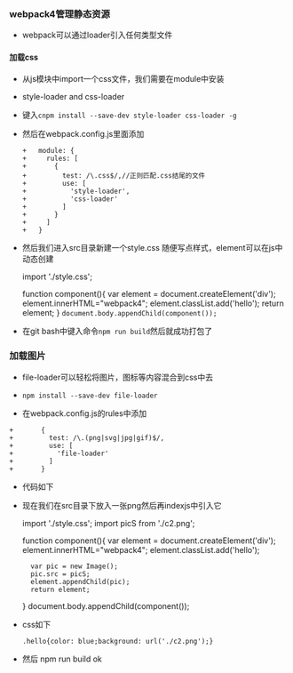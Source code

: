 ### webpack4管理静态资源

- webpack可以通过loader引入任何类型文件

#### 加载css

- 从js模块中import一个css文件，我们需要在module中安装

- style-loader    and   css-loader

- 键入`cnpm install --save-dev style-loader css-loader -g` 

- 然后在webpack.config.js里面添加

  ```
  +   module: {
  +     rules: [
  +       {
  +         test: /\.css$/,//正则匹配.css结尾的文件
  +         use: [
  +           'style-loader',
  +           'css-loader'
  +         ]
  +       }
  +     ]
  +   }
  ```


- 然后我们进入src目录新建一个style.css 随便写点样式，element可以在js中动态创建

	import './style.css';

	function component(){
		var element = document.createElement('div');
		element.innerHTML="webpack4";
		element.classList.add('hello');
		return element;
	}
`document.body.appendChild(component());`

- 在git bash中键入命令`npm run build`然后就成功打包了

### 加载图片

- file-loader可以轻松将图片，图标等内容混合到css中去

- ```
  npm install --save-dev file-loader
  ```


- 在webpack.config.js的rules中添加

```
+       {
+         test: /\.(png|svg|jpg|gif)$/,
+         use: [
+           'file-loader'
+         ]
+       }
```

- 代码如下
- 现在我们在src目录下放入一张png然后再indexjs中引入它

	import './style.css';
	import picS from './c2.png';
	
	function component(){
		var element = document.createElement('div');
		element.innerHTML="webpack4";
		element.classList.add('hello');
	
		var pic = new Image();
		pic.src = picS;
		element.appendChild(pic);
		return element;
	}
	document.body.appendChild(component());
- css如下

  `.hello{color: blue;background: url('./c2.png');}`

- 然后 npm run build ok

